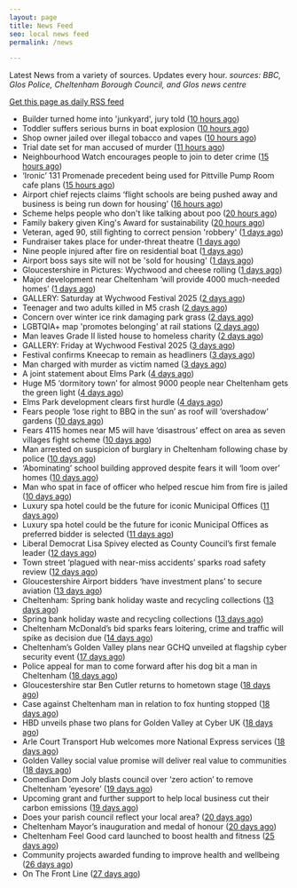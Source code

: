 ```yaml
---
layout: page
title: News Feed
seo: local news feed
permalink: /news

---
```


Latest News from a variety of sources. Updates every hour.
_sources: BBC, Glos Police, Cheltenham Borough Council, and Glos news centre_

[Get this page as daily RSS feed](/daily.rss)

<!-- news_marker starts -->
- Builder turned home into 'junkyard', jury told ([10 hours ago](https://www.bbc.com/news/articles/c7v7jqygvlpo))
- Toddler suffers serious burns in boat explosion ([10 hours ago](https://www.bbc.com/news/articles/c1j5k49zg9yo))
- Shop owner jailed over illegal tobacco and vapes ([10 hours ago](https://www.bbc.com/news/articles/c071jlz50peo))
- Trial date set for man accused of murder ([11 hours ago](https://www.bbc.com/news/articles/cy75j4rr1x1o))
- Neighbourhood Watch encourages people to join to deter crime ([15 hours ago](https://gloucesternewscentre.co.uk/neighbourhood-watch-encourages-people-to-join-to-deter-crime/))
- ‘Ironic’ 131 Promenade precedent being used for Pittville Pump Room cafe plans ([15 hours ago](https://gloucesternewscentre.co.uk/ironic-131-promenade-precedent-being-used-for-pittville-pump-room-cafe-plans/))
- Airport chief rejects claims ‘flight schools are being pushed away and business is being run down for housing’ ([16 hours ago](https://gloucesternewscentre.co.uk/airport-chief-rejects-claims-flight-schools-are-being-pushed-away-and-business-is-being-run-down-for-housing/))
- Scheme helps people who don't like talking about poo ([20 hours ago](https://www.bbc.com/news/articles/cg711227mv2o))
- Family bakery given King's Award for sustainability ([20 hours ago](https://www.bbc.com/news/articles/crr7ezreqedo))
- Veteran, aged 90, still fighting to correct pension 'robbery' ([1 days ago](https://www.bbc.com/news/articles/c2d5l7k3p31o))
- Fundraiser takes place for under-threat theatre ([1 days ago](https://www.bbc.com/news/articles/c4gk0edy66yo))
- Nine people injured after fire on residential boat ([1 days ago](https://www.bbc.com/news/articles/crr7xz5r2z9o))
- Airport boss says site will not be 'sold for housing' ([1 days ago](https://www.bbc.com/news/articles/cnv1gj0dl4eo))
- Gloucestershire in Pictures: Wychwood and cheese rolling ([1 days ago](https://www.bbc.com/news/articles/cj42qe4nqn5o))
- Major development near Cheltenham ‘will provide 4000 much-needed homes’ ([1 days ago](https://gloucesternewscentre.co.uk/major-development-near-cheltenham-will-provide-4000-much-needed-homes/))
- GALLERY: Saturday at Wychwood Festival 2025 ([2 days ago](https://gloucesternewscentre.co.uk/gallery-saturday-at-wychwood-festival-2025/))
- Teenager and two adults killed in M5 crash ([2 days ago](https://www.bbc.com/news/articles/czxy3n361pgo))
- Concern over winter ice rink damaging park grass ([2 days ago](https://www.bbc.com/news/articles/cq540604wj4o))
- LGBTQIA+ map 'promotes belonging' at rail stations ([2 days ago](https://www.bbc.com/news/articles/cy5eq6w3k34o))
- Man leaves Grade II listed house to homeless charity ([2 days ago](https://www.bbc.com/news/articles/c1deelp3dxzo))
- GALLERY: Friday at Wychwood Festival 2025 ([3 days ago](https://gloucesternewscentre.co.uk/gallery-friday-at-wychwood-festival-2025/))
- Festival confirms Kneecap to remain as headliners ([3 days ago](https://www.bbc.com/news/articles/clyg54e88jmo))
- Man charged with murder as victim named ([3 days ago](https://www.bbc.com/news/articles/ce80685p13no))
- A joint statement about Elms Park ([4 days ago](https://www.cheltenham.gov.uk/news/article/3015/a_joint_statement_about_elms_park))
- Huge M5 ‘dormitory town’ for almost 9000 people near Cheltenham gets the green light ([4 days ago](https://gloucesternewscentre.co.uk/huge-m5-dormitory-town-for-almost-9000-people-near-cheltenham-gets-the-green-light/))
- Elms Park development clears first hurdle ([4 days ago](https://gloucesternewscentre.co.uk/elms-park-development-clears-first-hurdle/))
- Fears people ‘lose right to BBQ in the sun’ as roof will ‘overshadow’ gardens ([10 days ago](https://gloucesternewscentre.co.uk/fears-people-lose-right-to-bbq-in-the-sun-as-roof-will-overshadow-gardens/))
- Fears 4115 homes near M5 will have ‘disastrous’ effect on area as seven villages fight scheme ([10 days ago](https://gloucesternewscentre.co.uk/fears-4115-homes-near-m5-will-have-disastrous-effect-on-area-as-seven-villages-fight-scheme/))
- Man arrested on suspicion of burglary in Cheltenham following chase by police ([10 days ago](https://gloucesternewscentre.co.uk/man-arrested-on-suspicion-of-burglary-in-cheltenham-following-chase-by-police/))
- ‘Abominating’ school building approved despite fears it will ‘loom over’ homes ([10 days ago](https://gloucesternewscentre.co.uk/abominating-school-building-approved-despite-fears-it-will-loom-over-homes/))
- Man who spat in face of officer who helped rescue him from fire is jailed ([10 days ago](https://gloucesternewscentre.co.uk/man-who-spat-in-face-of-officer-who-helped-rescue-him-from-fire-is-jailed/))
- Luxury spa hotel could be the future for iconic Municipal Offices ([11 days ago](https://gloucesternewscentre.co.uk/luxury-spa-hotel-could-be-the-future-for-iconic-municipal-offices/))
- Luxury spa hotel could be the future for iconic Municipal Offices as preferred bidder is selected ([11 days ago](https://www.cheltenham.gov.uk/news/article/3014/luxury_spa_hotel_could_be_the_future_for_iconic_municipal_offices_as_preferred_bidder_is_selected))
- Liberal Democrat Lisa Spivey elected as County Council’s first female leader ([12 days ago](https://gloucesternewscentre.co.uk/liberal-democrat-lisa-spivey-elected-as-county-councils-first-female-leader/))
- Town street ‘plagued with near-miss accidents’ sparks road safety review ([12 days ago](https://gloucesternewscentre.co.uk/town-street-plagued-with-near-miss-accidents-sparks-road-safety-review/))
- Gloucestershire Airport bidders ‘have investment plans’ to secure aviation ([13 days ago](https://gloucesternewscentre.co.uk/gloucestershire-airport-bidders-have-investment-plans-to-secure-aviation/))
- Cheltenham: Spring bank holiday waste and recycling collections ([13 days ago](https://gloucesternewscentre.co.uk/cheltenham-spring-bank-holiday-waste-and-recycling-collections/))
- Spring bank holiday waste and recycling collections ([13 days ago](https://www.cheltenham.gov.uk/news/article/3013/spring_bank_holiday_waste_and_recycling_collections))
- Cheltenham McDonald’s bid sparks fears loitering, crime and traffic will spike as decision due ([14 days ago](https://gloucesternewscentre.co.uk/cheltenham-mcdonalds-bid-sparks-fears-loitering-crime-and-traffic-will-spike-as-decision-due/))
- Cheltenham’s Golden Valley plans near GCHQ unveiled at flagship cyber security event ([17 days ago](https://gloucesternewscentre.co.uk/cheltenhams-golden-valley-plans-near-gchq-unveiled-at-flagship-cyber-security-event/))
- Police appeal for man to come forward after his dog bit a man in Cheltenham ([18 days ago](https://gloucesternewscentre.co.uk/police-appeal-for-man-to-come-forward-after-his-dog-bit-a-man-in-cheltenham/))
- Gloucestershire star Ben Cutler returns to hometown stage ([18 days ago](https://gloucesternewscentre.co.uk/gloucestershire-star-ben-cutler-returns-to-hometown-stage/))
- Case against Cheltenham man in relation to fox hunting stopped ([18 days ago](https://gloucesternewscentre.co.uk/case-against-cheltenham-man-in-relation-to-fox-hunting-stopped/))
- HBD unveils phase two plans for Golden Valley at Cyber UK ([18 days ago](https://www.cheltenham.gov.uk/news/article/3012/hbd_unveils_phase_two_plans_for_golden_valley_at_cyber_uk))
- Arle Court Transport Hub welcomes more National Express services ([18 days ago](https://gloucesternewscentre.co.uk/arle-court-transport-hub-welcomes-more-national-express-services/))
- Golden Valley social value promise will deliver real value to communities ([18 days ago](https://www.cheltenham.gov.uk/news/article/3011/golden_valley_social_value_promise_will_deliver_real_value_to_communities))
- Comedian Dom Joly blasts council over ‘zero action’ to remove Cheltenham ‘eyesore’ ([19 days ago](https://gloucesternewscentre.co.uk/comedian-dom-joly-blasts-council-over-zero-action-to-remove-cheltenham-eyesore/))
- Upcoming grant and further support to help local business cut their carbon emissions ([19 days ago](https://www.cheltenham.gov.uk/news/article/3010/upcoming_grant_and_further_support_to_help_local_business_cut_their_carbon_emissions))
- Does your parish council reflect your local area? ([20 days ago](https://www.cheltenham.gov.uk/news/article/3009/does_your_parish_council_reflect_your_local_area))
- Cheltenham Mayor’s inauguration and medal of honour ([20 days ago](https://www.cheltenham.gov.uk/news/article/3008/cheltenham_mayors_inauguration_and_medal_of_honour))
- Cheltenham Feel Good card launched to boost health and fitness ([25 days ago](https://www.cheltenham.gov.uk/news/article/3007/cheltenham_feel_good_card_launched_to_boost_health_and_fitness))
- Community projects awarded funding to improve health and wellbeing ([26 days ago](https://www.cheltenham.gov.uk/news/article/3006/community_projects_awarded_funding_to_improve_health_and_wellbeing))
- On The Front Line ([27 days ago](https://www.bbc.co.uk/iplayer/episode/m002bzh5))

<!-- news_marker ends -->
